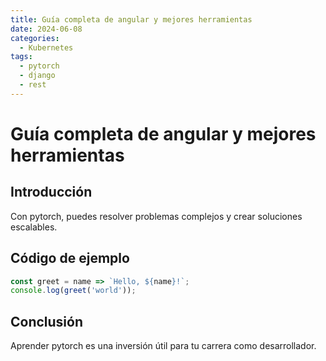 ```yaml
---
title: Guía completa de angular y mejores herramientas
date: 2024-06-08
categories:
  - Kubernetes
tags:
  - pytorch
  - django
  - rest
---
```


# Guía completa de angular y mejores herramientas

## Introducción

Con pytorch, puedes resolver problemas complejos y crear soluciones escalables.

## Código de ejemplo

```javascript
const greet = name => `Hello, ${name}!`;
console.log(greet('world'));
```

## Conclusión

Aprender pytorch es una inversión útil para tu carrera como desarrollador.